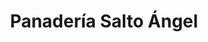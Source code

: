 ---
title: "Panadería Salto Ángel"
url: /ciudad-guayana-puerto-ordaz/panaderia-salto-angel/
shop: panadería
---